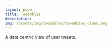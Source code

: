 ```yaml
---
layout: page
title: Tweebbles
description:
img: /assets/img/tweebbles/tweebbles_cloud.png
---
```


A data centric view of user tweets.

<div class="img_row">
    <img class="col three left" src="{{ site.baseurl }}/assets/img/tweebbles/tweebbles.png" alt="" title="example image"/>
</div>


<div class="img_row">
    <img class="col three left" src="{{ site.baseurl }}/assets/img/tweebbles/tweebbles_cloud.png" alt="" title="example image"/>
</div>

<div class="img_row">
    <img class="col three left" src="{{ site.baseurl }}/assets/img/tweebbles/tweebbles_positive.png" alt="" title="example image"/>
</div>

<div class="img_row">
    <img class="col three left" src="{{ site.baseurl }}/assets/img/tweebbles/tweebbles_negative.png" alt="" title="example image"/>
</div>

<div class="img_row">
    <img class="col three left" src="{{ site.baseurl }}/assets/img/tweebbles/tweebbles_neutral.png" alt="" title="example image"/>
</div>

<div class="img_row">
    <img class="col three left" src="{{ site.baseurl }}/assets/img/tweebbles/tweebbles_sentiment.png" alt="" title="example image"/>
</div>
